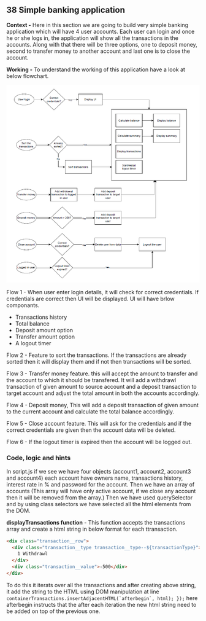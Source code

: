 ## 38 Simple banking application

**Context -** Here in this section we are going to build very simple banking application which will have 4 user accounts. Each user can login and once he or she logs in, the application will show all the transactions in the accounts. Along with that there will be three options, one to deposit money, second to transfer money to another account and last one is to close the account.

**Working -** To understand the working of this application have a look at below flowchart.

![Application flowchart(38-Banking application (Array practice)/images/Flowchart.png)](<https://github.com/Akhil-Selukar/Complete-JavaScript-Notes/blob/master/38-Banking%20application%20(Array%20practice)/images/Flowchart.png>)

Flow 1 - When user enter login details, it will check for correct credentials. If credentials are correct then UI will be displayed. UI will have brlow componants.

- Transactions history
- Total balance
- Deposit amount option
- Transfer amount option
- A logout timer

Flow 2 - Feature to sort the transactions. If the transactions are already sorted then it will display them and if not then transactions will be sorted.

Flow 3 - Transfer money feature. this will accept the amount to transfer and the account to which it should be transfered. It will add a withdrawl transaction of given amount to source account and a deposit transaction to target account and adjust the total amount in both the accounts accordingly.

Flow 4 - Deposit money, This will add a deposit transaction of given amount to the current account and calculate the total balance accordingly.

Flow 5 - Close account feature. This will ask for the credentials and if the correct credentials are given then the account data will be deleted.

Flow 6 - If the logout timer is expired then the account will be logged out.

### Code, logic and hints

In script.js if we see we have four objects (account1, account2, account3 and account4) each account have owners name, transactions history, interest rate in % and password for the account. Then we have an array of accounts (This array will have only active account, if we close any account then it will be removed from the array.) Then we have used querySelector and by using class selectors we have selected all the html elements from the DOM.

**displayTransactions function** -
This function accepts the transactions array and create a html string in below format for each ttransaction.

```html
<div class="transaction__row">
  <div class="transaction__type transaction__type--${transactionType}">
    1 Withdrawl
  </div>
  <div class="transaction__value">-500</div>
</div>
```

To do this it iterats over all the transactions and after creating above string, it add the string to the HTML using DOM manipulation at line `` containerTransactions.insertAdjacentHTML(`afterbegin`, html);
  }); `` here afterbegin instructs that the after each iteration the new html string need to be added on top of the previous one.
